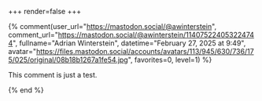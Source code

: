 +++
render=false
+++

{% comment(user_url="https://mastodon.social/@awinterstein", comment_url="https://mastodon.social/@awinterstein/114075224053224744", fullname="Adrian Winterstein", datetime="February 27, 2025 at 9:49", avatar="https://files.mastodon.social/accounts/avatars/113/945/630/736/175/025/original/08b18b1267a1fe54.jpg", favorites=0, level=1) %}<p>This comment is just a test.</p>{% end %}